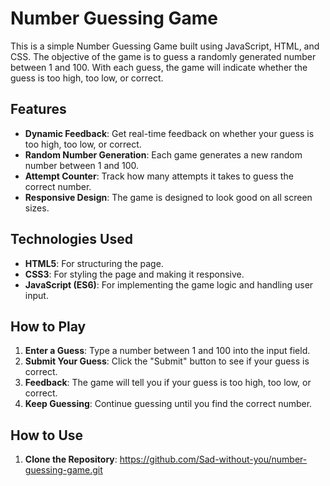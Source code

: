 # Number Guessing Game

This is a simple Number Guessing Game built using JavaScript, HTML, and CSS. The objective of the game is to guess a randomly generated number between 1 and 100. With each guess, the game will indicate whether the guess is too high, too low, or correct.

## Features

- **Dynamic Feedback**: Get real-time feedback on whether your guess is too high, too low, or correct.
- **Random Number Generation**: Each game generates a new random number between 1 and 100.
- **Attempt Counter**: Track how many attempts it takes to guess the correct number.
- **Responsive Design**: The game is designed to look good on all screen sizes.

## Technologies Used

- **HTML5**: For structuring the page.
- **CSS3**: For styling the page and making it responsive.
- **JavaScript (ES6)**: For implementing the game logic and handling user input.

## How to Play

1. **Enter a Guess**: Type a number between 1 and 100 into the input field.
2. **Submit Your Guess**: Click the "Submit" button to see if your guess is correct.
3. **Feedback**: The game will tell you if your guess is too high, too low, or correct.
4. **Keep Guessing**: Continue guessing until you find the correct number.

## How to Use

1. **Clone the Repository**:
   https://github.com/Sad-without-you/number-guessing-game.git
